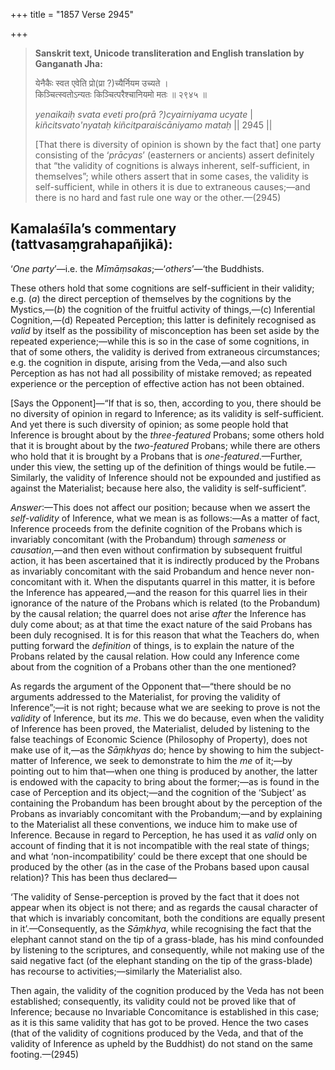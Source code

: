 +++
title = "1857 Verse 2945"

+++
> **Sanskrit text, Unicode transliteration and English translation by Ganganath Jha:** 
>
> येनैकैः स्वत एवेति प्रो(प्रा ?)च्यैर्नियम उच्यते ।  
> किञ्चित्स्वतोऽन्यतः किञ्चित्परैश्चानियमो मतः ॥ २९४५ ॥ 
>
> *yenaikaiḥ svata eveti pro(prā ?)cyairniyama ucyate* \|  
> *kiñcitsvato'nyataḥ kiñcitparaiścāniyamo mataḥ* \|\| 2945 \|\| 
>
> [That there is diversity of opinion is shown by the fact that] one party consisting of the ‘*prācyas*’ (easterners or ancients) assert definitely that “the validity of cognitions is always inherent, self-sufficient, in themselves”; while others assert that in some cases, the validity is self-sufficient, while in others it is due to extraneous causes;—and there is no hard and fast rule one way or the other.—(2945)



## Kamalaśīla’s commentary (tattvasaṃgrahapañjikā):

‘*One party*’—i.e. the *Mīmāṃsakas*;—‘*others*’—‘the Buddhists.

These others hold that some cognitions are self-sufficient in their validity; e.g. (*a*) the direct perception of themselves by the cognitions by the Mystics,—(*b*) the cognition of the fruitful activity of things,—(c) Inferential Cognition,—(d) Repeated Perception; this latter is definitely recognised as *valid* by itself as the possibility of misconception has been set aside by the repeated experience;—while this is so in the case of some cognitions, in that of some others, the validity is derived from extraneous circumstances; e.g. the cognition in dispute, arising from the Veda,—and also such Perception as has not had all possibility of mistake removed; as repeated experience or the perception of effective action has not been obtained.

[Says the Opponent]—“If that is so, then, according to you, there should be no diversity of opinion in regard to Inference; as its validity is self-sufficient. And yet there is such diversity of opinion; as some people hold that Inference is brought about by the *three-featured* Probans; some others hold that it is brought about by the *two-featured* Probans; while there are others who hold that it is brought by a Probans that is *one-featured*.—Further, under this view, the setting up of the definition of things would be futile.—Similarly, the validity of Inference should not be expounded and justified as against the Materialist; because here also, the validity is self-sufficient”.

*Answer*:—This does not affect our position; because when we assert the *self-validity* of Inference, what we mean is as follows:—As a matter of fact, Inference proceeds from the definite cognition of the Probans which is invariably concomitant (with the Probandum) through *sameness* or *causation*,—and then even without confirmation by subsequent fruitful action, it has been ascertained that it is indirectly produced by the Probans as invariably concomitant with the said Probandum and hence never non-concomitant with it. When the disputants quarrel in this matter, it is before the Inference has appeared,—and the reason for this quarrel lies in their ignorance of the nature of the Probans which is related (to the Probandum) by the causal relation; the quarrel does not arise *after* the Inference has duly come about; as at that time the exact nature of the said Probans has been duly recognised. It is for this reason that what the Teachers do, when putting forward the *definition* of things, is to explain the nature of the Probans related by the causal relation. How could any Inference come about from the cognition of a Probans other than the one mentioned?

As regards the argument of the Opponent that—“there should be no arguments addressed to the Materialist, for proving the validity of Inference”;—it is not right; because what we are seeking to prove is not the *validity* of Inference, but its *me*. This we do because, even when the validity of Inference has been proved, the Materialist, deluded by listening to the false teachings of Economic Science (Philosophy of Property), does not make use of it,—as the *Sāṃkhyas* do; hence by showing to him the subject-matter of Inference, we seek to demonstrate to him the *me* of it;—by pointing out to him that—when one thing is produced by another, the latter is endowed with the capacity to bring about the former;—as is found in the case of Perception and its object;—and the cognition of the ‘Subject’ as containing the Probandum has been brought about by the perception of the Probans as invariably concomitant with the Probandum;—and by explaining to the Materialist all these conventions, we induce him to make use of Inference. Because in regard to Perception, he has used it as *valid* only on account of finding that it is not incompatible with the real state of things; and what ‘non-incompatibility’ could be there except that one should be produced by the other (as in the case of the Probans based upon causal relation)? This has been thus declared—

‘The validity of Sense-perception is proved by the fact that it does not appear when its object is not there; and as regards the causal character of that which is invariably concomitant, both the conditions are equally present in it’.—Consequently, as the *Sāṃkhya*, while recognising the fact that the elephant cannot stand on the tip of a grass-blade, has his mind confounded by listening to the scriptures, and consequently, while not making use of the said negative fact (of the elephant standing on the tip of the grass-blade) has recourse to activities;—similarly the Materialist also.

Then again, the validity of the cognition produced by the Veda has not been established; consequently, its validity could not be proved like that of Inference; because no Invariable Concomitance is established in this case; as it is this same validity that has got to be proved. Hence the two cases (that of the validity of cognitions produced by the Veda, and that of the validity of Inference as upheld by the Buddhist) do not stand on the same footing.—(2945)


